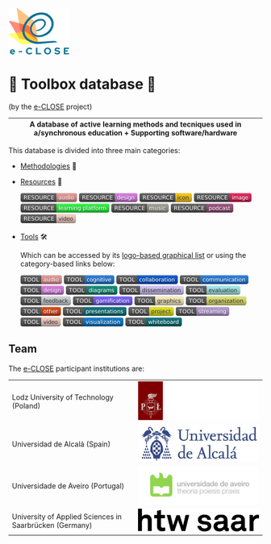 ![](Logos/e-close-color.png)

# :open_file_folder: Toolbox database :file_folder:
(by the [e-CLOSE](eclose.eu) project) 

| A database of active learning methods and tecniques used in a/synchronous education + Supporting software/hardware |
| ------ |

This database is divided into three main categories:
- [Methodologies](https://github.com/e-CLOSE/Toolbox/tree/main/Methodologies) :book: 
- [Resources](https://github.com/e-CLOSE/Toolbox/blob/main/Resources) :paperclip:

  [<img src="Resources/images/resource-audio.png" align="bottom">](https://github.com/e-CLOSE/Toolbox/issues?q=label%3A02_RESOURCE+label%3Aaudio)
  [<img src="Resources/images/resource-design.png" align="bottom">](https://github.com/e-CLOSE/Toolbox/issues?q=label%3A02_RESOURCE+label%3Adesign)
  [<img src="Resources/images/resource-icon.png" align="bottom">](https://github.com/e-CLOSE/Toolbox/issues?q=label%3A02_RESOURCE+label%3Aicon) 
  [<img src="Resources/images/resource-image.png" align="bottom">](https://github.com/e-CLOSE/Toolbox/issues?q=label%3A02_RESOURCE+label%3Aimage)
  [<img src="Resources/images/resource-learning_platform.png" align="bottom">](https://github.com/e-CLOSE/Toolbox/issues?q=label%3A02_RESOURCE+label%3Alearning_platform)
  [<img src="Resources/images/resource-music.png" align="bottom">](https://github.com/e-CLOSE/Toolbox/issues?q=label%3A02_RESOURCE+label%3Amusic)
  [<img src="Resources/images/resource-podcast.png" align="bottom">](https://github.com/e-CLOSE/Toolbox/issues?q=label%3A02_RESOURCE+label%3Apodcast)
  [<img src="Resources/images/resource-video.png" align="bottom">](https://github.com/e-CLOSE/Toolbox/issues?q=label%3A02_RESOURCE+label%3Avideo)
  
- [Tools](https://github.com/e-CLOSE/Toolbox/tree/main/Tools) :hammer_and_wrench:

  Which can be accessed by its [logo-based graphical list](https://github.com/e-CLOSE/Toolbox/blob/main/Tools/tools-logos.md) or using the
  category-based links below:
  
  [<img src="Tools/images/audio.png" align="bottom">](https://github.com/e-CLOSE/Toolbox/issues?q=label%3A01_TOOL+label%3Aaudio)
  [<img src="Tools/images/cognitive.png" align="bottom">](https://github.com/e-CLOSE/Toolbox/issues?q=label%3A01_TOOL+label%3Acognitive)
  [<img src="Tools/images/collaboration.png" align="bottom">](https://github.com/e-CLOSE/Toolbox/issues?q=label%3A01_TOOL+label%3Acollaboration)
  [<img src="Tools/images/communication.png" align="bottom">](https://github.com/e-CLOSE/Toolbox/issues?q=label%3A01_TOOL+label%3Acommunication)
  [<img src="Tools/images/design.png" align="bottom">](https://github.com/e-CLOSE/Toolbox/issues?q=label%3A01_TOOL+label%3Adesign)
  [<img src="Tools/images/diagrams.png" align="bottom">](https://github.com/e-CLOSE/Toolbox/issues?q=label%3A01_TOOL+label%3Adiagrams)
  [<img src="Tools/images/dissemination.png" align="bottom">](https://github.com/e-CLOSE/Toolbox/issues?q=label%3A01_TOOL+label%3Adissemination)
  [<img src="Tools/images/evaluation.png" align="bottom">](https://github.com/e-CLOSE/Toolbox/issues?q=label%3A01_TOOL+label%3Aevaluation)
  [<img src="Tools/images/feedback.png" align="bottom">](https://github.com/e-CLOSE/Toolbox/issues?q=label%3A01_TOOL+label%3Afeedback)
  [<img src="Tools/images/gamification.png" align="bottom">](https://github.com/e-CLOSE/Toolbox/issues?q=label%3A01_TOOL+label%3Agamification)
  [<img src="Tools/images/graphics.png" align="bottom">](https://github.com/e-CLOSE/Toolbox/issues?q=label%3A01_TOOL+label%3Agraphics)
  [<img src="Tools/images/organization.png" align="bottom">](https://github.com/e-CLOSE/Toolbox/issues?q=label%3A01_TOOL+label%3Aorganization)
  [<img src="Tools/images/other.png" align="bottom">](https://github.com/e-CLOSE/Toolbox/issues?q=label%3A01_TOOL+label%3Aother)
  [<img src="Tools/images/presentations.png" align="bottom">](https://github.com/e-CLOSE/Toolbox/issues?q=label%3A01_TOOL+label%3Apresentations)
  [<img src="Tools/images/project.png" align="bottom">](https://github.com/e-CLOSE/Toolbox/issues?q=label%3A01_TOOL+label%3Aproject)
  [<img src="Tools/images/streaming.png" align="bottom">](https://github.com/e-CLOSE/Toolbox/issues?q=label%3A01_TOOL+label%3Astreaming)
  [<img src="Tools/images/video.png" align="bottom">](https://github.com/e-CLOSE/Toolbox/issues?q=label%3A01_TOOL+label%3Avideo)
  [<img src="Tools/images/visualization.png" align="bottom">](https://github.com/e-CLOSE/Toolbox/issues?q=label%3A01_TOOL+label%3Avisualization)
  [<img src="Tools/images/whiteboard.png" align="bottom">](https://github.com/e-CLOSE/Toolbox/issues?q=label%3A01_TOOL+label%3Awhiteboard)


## Team

The [e-CLOSE](eclose.eu) participant institutions are:

| | |
| --------------------------------------------------------|---------------------------------------------------------------------------|
| Lodz University of Technology (Poland)                  | ![](Logos/tul.png)                  |
| Universidad de Alcalá (Spain)                           | ![](Logos/uah.png)                           |
| Universidade de Aveiro (Portugal)                       | ![](Logos/ua.png)                        |
| University of Applied Sciences in Saarbrücken (Germany) | ![](Logos/htw.png) |
